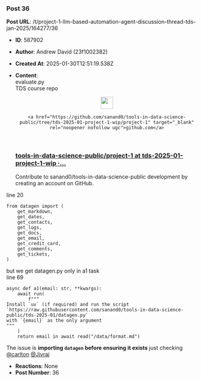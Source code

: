 ### Post 36
**Post URL**: /t/project-1-llm-based-automation-agent-discussion-thread-tds-jan-2025/164277/36
- **ID**: 587902
- **Author**: Andrew David (23f1002382)
- **Created At**: 2025-01-30T12:51:19.538Z
- **Content**:  
  evaluate.py<br>
TDS course repo<aside class="onebox githubfolder" data-onebox-src="https://github.com/sanand0/tools-in-data-science-public/tree/tds-2025-01-project-1-wip/project-1">
  <header class="source">
      <img src="https://github.githubassets.com/favicons/favicon.svg" class="site-icon" width="32" height="32">

      <a href="https://github.com/sanand0/tools-in-data-science-public/tree/tds-2025-01-project-1-wip/project-1" target="_blank" rel="noopener nofollow ugc">github.com</a>
  </header>

  <article class="onebox-body">
    <h3><a href="https://github.com/sanand0/tools-in-data-science-public/tree/tds-2025-01-project-1-wip/project-1" target="_blank" rel="noopener nofollow ugc">tools-in-data-science-public/project-1 at tds-2025-01-project-1-wip ·...</a></h3>


  <span class="label1">Contribute to sanand0/tools-in-data-science-public development by creating an account on GitHub.</span>

  </article>

  <div class="onebox-metadata">
    
    
  </div>

  <div style="clear: both"></div>
</aside>

line 20
<pre><code class="lang-auto">from datagen import (
    get_markdown,
    get_dates,
    get_contacts,
    get_logs,
    get_docs,
    get_email,
    get_credit_card,
    get_comments,
    get_tickets,
)
</code></pre>
but we get datagen.py only in a1 task<br>
line 69
<pre><code class="lang-auto">async def a1(email: str, **kwargs):
    await run(
        f"""
Install `uv` (if required) and run the script `https://raw.githubusercontent.com/sanand0/tools-in-data-science-public/tds-2025-01/datagen.py`
with `{email}` as the only argument
"""
    )
    return email in await read("/data/format.md")
</code></pre>
The issue is <strong>importing <code>datagen</code> before ensuring it exists</strong>
just checking
<a class="mention" href="/u/carlton">@carlton</a> <a class="mention" href="/u/jivraj">@Jivraj</a>
- **Reactions**: None
- **Post Number**: 36

